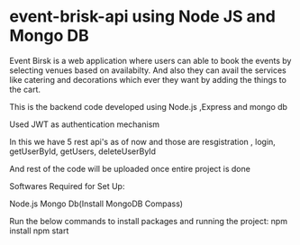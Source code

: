 # event-brisk-api using Node JS and Mongo DB

Event Birsk is a web application where users can able to book the events by selecting venues based on availabilty. And also they can avail the services like catering and decorations which ever they want by adding the things to the cart.

This is the backend code developed using Node.js ,Express and mongo db

Used JWT as authentication mechanism

In this we have 5 rest api's as of now and those are resgistration , login, getUserById, getUsers, deleteUserById

And rest of the code will be uploaded once entire project is done

Softwares Required for Set Up:

Node.js
Mongo Db(Install MongoDB Compass)

Run the below commands to install packages and running the project:
npm install
npm start
